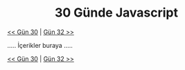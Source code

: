 <div align="center">
  <h1>30 Günde Javascript</h1>
</div>

[<< Gün 30](../gün-30/gun-30.md) | [Gün 32 >>](../gün-32/gun-32.md)

.....
İçerikler buraya
.....

[<< Gün 30](../gün-30/gun-30.md) | [Gün 32 >>](../gün-32/gun-32.md)